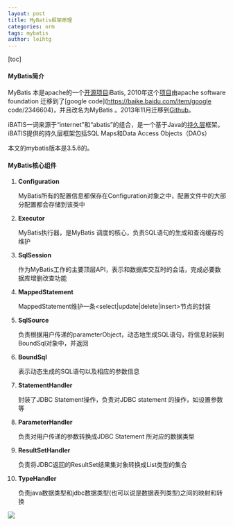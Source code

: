 ```yaml
---
layout: post
title: MyBatis框架原理
categories: orm
tags: mybatis
author: leihtg
---
```




[toc]

#### MyBatis简介

MyBatis 本是apache的一个[开源项目](https://baike.baidu.com/item/开源项目/3406069)iBatis, 2010年这个[项目](https://baike.baidu.com/item/项目/477803)由apache software foundation 迁移到了[google code](https://baike.baidu.com/item/google code/2346604)，并且改名为MyBatis 。2013年11月迁移到[Github](https://baike.baidu.com/item/Github/10145341)。

iBATIS一词来源于“internet”和“abatis”的组合，是一个基于Java的[持久层](https://baike.baidu.com/item/持久层/3584971)框架。iBATIS提供的持久层框架包括SQL Maps和Data Access Objects（DAOs）



本文的mybatis版本是3.5.6的。



#### MyBatis核心组件

1. **Configuration**   

   MyBatis所有的配置信息都保存在Configuration对象之中，配置文件中的大部分配置都会存储到该类中

2. **Executor**

   MyBatis执行器，是MyBatis 调度的核心，负责SQL语句的生成和查询缓存的维护

3. **SqlSession**

   作为MyBatis工作的主要顶层API，表示和数据库交互时的会话，完成必要数据库增删改查功能

4. **MappedStatement**

   MappedStatement维护一条<select|update|delete|insert>节点的封装

5. **SqlSource** 

   负责根据用户传递的parameterObject，动态地生成SQL语句，将信息封装到BoundSql对象中，并返回

6. **BoundSql**

   表示动态生成的SQL语句以及相应的参数信息

7. **StatementHandler**

   封装了JDBC Statement操作，负责对JDBC statement 的操作，如设置参数等

8. **ParameterHandler**

   负责对用户传递的参数转换成JDBC Statement 所对应的数据类型

9. **ResultSetHandler**

   负责将JDBC返回的ResultSet结果集对象转换成List类型的集合

10. **TypeHandler**

    负责java数据类型和jdbc数据类型(也可以说是数据表列类型)之间的映射和转换



![](C:\Users\leihtg\Desktop\20141028140852531.png)